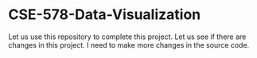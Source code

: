 # CSE-578-Data-Visualization

Let us use this repository to complete this project.
Let us see if there are changes in this project.
I need to make more changes in the source code.
